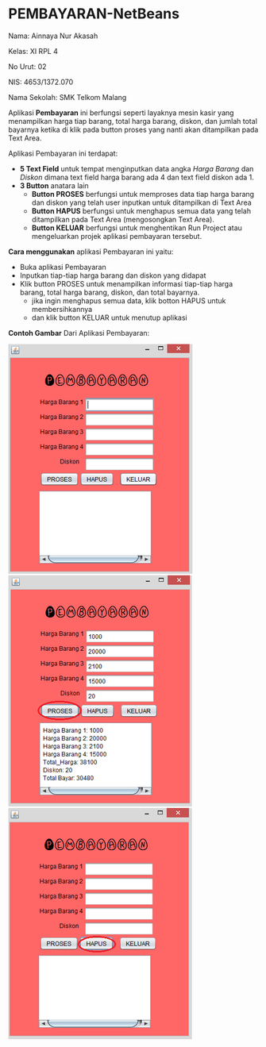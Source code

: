 # PEMBAYARAN-NetBeans
Nama: Ainnaya Nur Akasah

Kelas: XI RPL 4

No Urut: 02

NIS: 4653/1372.070

Nama Sekolah: SMK Telkom Malang

Aplikasi **Pembayaran** ini berfungsi seperti layaknya mesin kasir yang menampilkan harga tiap barang, total harga barang,
diskon, dan jumlah total bayarnya ketika di klik pada button proses yang nanti akan ditampilkan pada Text Area.

Aplikasi Pembayaran ini terdapat:
- **5 Text Field** untuk tempat menginputkan data angka *Harga Barang* dan *Diskon* dimana text field harga barang ada 4 dan text field diskon ada 1.
- **3 Button** anatara lain
  - **Button PROSES** berfungsi untuk memproses data tiap harga barang dan diskon yang telah user inputkan untuk ditampilkan di Text Area 
  - **Button HAPUS** berfungsi untuk menghapus semua data yang telah ditampilkan pada Text Area (mengosongkan Text Area).
  - **Button KELUAR** berfungsi untuk menghentikan Run Project atau mengeluarkan projek aplikasi pembayaran tersebut.

**Cara menggunakan** aplikasi Pembayaran ini yaitu:
- Buka aplikasi Pembayaran
- Inputkan tiap-tiap harga barang dan diskon yang didapat
- Klik button PROSES untuk menampilkan informasi tiap-tiap harga barang, total harga barang, diskon, dan total bayarnya.
  - jika ingin menghapus semua data, klik botton HAPUS untuk membersihkannya
  - dan klik button KELUAR untuk menutup aplikasi

**Contoh Gambar** Dari Aplikasi Pembayaran:

![pembayaran 1](https://github.com/Ainnaya/PEMBAYARAN-NetBeans/blob/629dba59e616a297b4205b33a5f6eb3973d97eb3/pembayaran%201.png)
![pembayaran 2](https://github.com/Ainnaya/PEMBAYARAN-NetBeans/blob/629dba59e616a297b4205b33a5f6eb3973d97eb3/pembayaran%202.png)
![pembayaran 3](https://github.com/Ainnaya/PEMBAYARAN-NetBeans/blob/629dba59e616a297b4205b33a5f6eb3973d97eb3/pembayaran%203.png)
